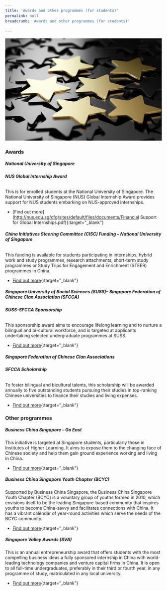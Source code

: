 ```yaml
---
title: 'Awards and other programmes (for students)'
permalink: null
breadcrumb: 'Awards and other programmes (for students)'

---
```



<img src="\images\asean-students\awards-students.jpg" alt="awards students banner" style="width:800px;" />

### **Awards**



##### **National University of Singapore**

###### **NUS Global Internship Award**

This is for enrolled students at the National University of Singapore. The National University of Singapore (NUS) Global Internship Award provides support for NUS students embarking on NUS-approved internships.

- [Find out more](http://nus.edu.sg/cfg/sites/default/files/documents/Financial Support for Global Internships.pdf){:target="_blank"}



###### **China Initiatives Steering Committee (CISC) Funding – National University of Singapore**

This funding is available for students participating in internships, hybrid work and study programmes, research attachments, short-term study programmes or Study Trips for Engagement and Enrichment (STEER) programmes in China.

- [Find out more](http://www.nus.edu.sg/iro/fa/sch/out/cisc.html){:target="_blank"}



##### **Singapore University of Social Sciences (SUSS)– Singapore Federation of Chinese Clan Association (SFCCA)**



###### **SUSS-SFCCA Sponsorship**

This sponsorship award aims to encourage lifelong learning and to nurture a bilingual and bi-cultural workforce, and is targeted at applicants undertaking selected undergraduate programmes at SUSS.

- [Find out more](http://www.sfcca.sg/en/scholarship/unisim){:target="_blank"}



##### **Singapore Federation of Chinese Clan Associations**

###### **SFCCA Scholarship**

To foster bilingual and bicultural talents, this scholarship will be awarded annually to five outstanding students pursuing their studies in top-ranking Chinese universities to finance their studies and living expenses.

- [Find out more](http://www.sfcca.sg/en/scholarship/sfccascholarship){:target="_blank"}



### **Other programmes**

##### **Business China Singapore – Go East**

This initiative is targeted at Singapore students, particularly those in Institutes of Higher Learning. It aims to expose them to the changing face of Chinese society and help them gain ground experience working and living in China.

- [Find out more](http://www.businesschina.org.sg/en.php/initiatives/goeast){:target="_blank"}



##### **Business China Singapore Youth Chapter (BCYC)**

Supported by Business China Singapore, the Business China Singapore Youth Chapter (BCYC) is a voluntary group of youths formed in 2010, which envisions itself to be the leading Singapore-based community that inspires youths to become China-savvy and facilitates connections with China. It has a vibrant calendar of year-round activities which serve the needs of the BCYC community.

- [Find out more](https://www.businesschina.org.sg/en.php/initiatives/goeast/programmes/15){:target="_blank"}



##### **Singapore Valley Awards (SVA)**

This is an annual entrepreneurship award that offers students with the most compelling business ideas a fully sponsored internship in China with world-leading technology companies and venture capital firms in China. It is open to all full-time undergraduates, preferably in their third or fourth year, in any programme of study, matriculated in any local university.

- [Find out more](http://www.singaporevalleyawards.com/index.html){:target="_blank"}

  